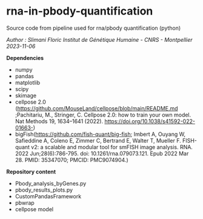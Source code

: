 # rna-in-pbody-quantification
Source code from pipeline used for rna/pbody quantification (python)

*Author : Slimani Floric Institut de Génétique Humaine - CNRS - Montpellier*
*2023-11-06*



**Dependencies**

- numpy  
- pandas  
- matplotlib  
- scipy  
- skimage  
- cellpose 2.0 (https://github.com/MouseLand/cellpose/blob/main/README.md ;Pachitariu, M., Stringer, C. Cellpose 2.0: how to train your own model. Nat Methods 19, 1634–1641 (2022). https://doi.org/10.1038/s41592-022-01663-)  
- bigFish(https://github.com/fish-quant/big-fish; Imbert A, Ouyang W, Safieddine A, Coleno E, Zimmer C, Bertrand E, Walter T, Mueller F. FISH-quant v2: a scalable and modular tool for smFISH image analysis. RNA. 2022 Jun;28(6):786-795. doi: 10.1261/rna.079073.121. Epub 2022 Mar 28. PMID: 35347070; PMCID: PMC9074904.)


 **Repository content**

 - Pbody_analysis_byGenes.py
 - pbody_results_plots.py
 - CustomPandasFramework
 - pbwrap
 - cellpose model
